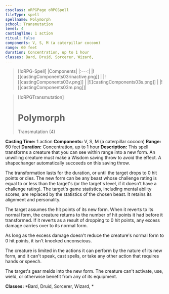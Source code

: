 ```yaml
---
cssclass: oRPGPage oRPGSpell
fileType: spell
spellname: Polymorph
school: Transmutation
level: 4
castingTime: 1 action
ritual: false
components: V, S, M (a caterpillar cocoon)
range: 60 feet
duration: Concentration, up to 1 hour
classes: Bard, Druid, Sorcerer, Wizard,
---
```

> [!oRPG-Spell]
> |Components|
> |:---:|
> |![[castingComponents03rinactive.png]] |
> |![[castingComponents03v.png]] |
> |![[castingComponents03s.png]] |
> |![[castingComponents03m.png]]|

> [!oRPGTransmutation]
>#  Polymorph
> Transmutation  (4)

**Casting Time:** 1 action
**Components:** V, S, M (a caterpillar cocoon)
**Range:** 60 feet
**Duration:**  Concentration, up to 1 hour
**Description:**
This spell transforms a creature that you can see within range into a new form. An unwilling creature must make a Wisdom saving throw to avoid the effect. A shapechanger automatically succeeds on this saving throw.



 The transformation lasts for the duration, or until the target drops to 0 hit points or dies. The new form can be any beast whose challenge rating is equal to or less than the target's (or the target's level, if it doesn’t have a challenge rating). The target's game statistics, including mental ability scores, are replaced by the statistics of the chosen beast. It retains its alignment and personality.



 The target assumes the hit points of its new form. When it reverts to its normal form, the creature returns to the number of hit points it had before it transformed. If it reverts as a result of dropping to 0 hit points, any excess damage carries over to its normal form.



 As long as the excess damage doesn't reduce the creature's normal form to 0 hit points, it isn't knocked unconscious.



 The creature is limited in the actions it can perform by the nature of its new form, and it can't speak, cast spells, or take any other action that requires hands or speech.



 The target's gear melds into the new form. The creature can't activate, use, wield, or otherwise benefit from any of its equipment.



**Classes:**  *Bard, Druid, Sorcerer, Wizard, *


